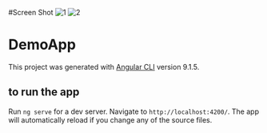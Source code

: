 #Screen Shot
![1](https://user-images.githubusercontent.com/57152453/112282792-bb8d3800-8c87-11eb-99f0-767fe4eb10c8.jpg)
![2](https://user-images.githubusercontent.com/57152453/112282823-c2b44600-8c87-11eb-954b-e2df19b2e10c.jpg)

# DemoApp
This project was generated with [Angular CLI](https://github.com/angular/angular-cli) version 9.1.5.

## to run the app

Run `ng serve` for a dev server. Navigate to `http://localhost:4200/`. The app will automatically reload if you change any of the source files.


